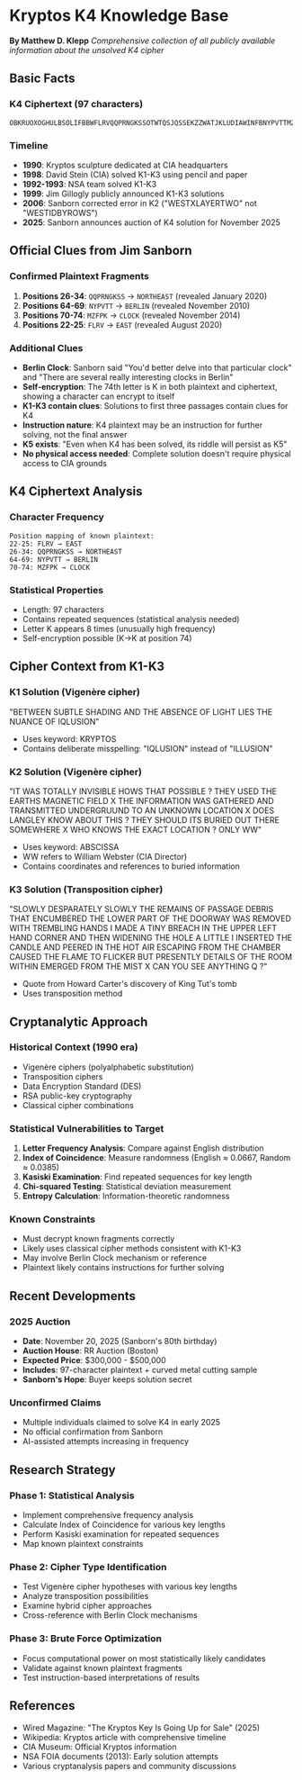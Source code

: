 # Kryptos K4 Knowledge Base
**By Matthew D. Klepp**
*Comprehensive collection of all publicly available information about the unsolved K4 cipher*

## Basic Facts

### K4 Ciphertext (97 characters)
```
OBKRUOXOGHULBSOLIFBBWFLRVQQPRNGKSSOTWTQSJQSSEKZZWATJKLUDIAWINFBNYPVTTMZFPKWGDKZXTJCDIGKUHUAUEKCAR
```

### Timeline
- **1990**: Kryptos sculpture dedicated at CIA headquarters
- **1998**: David Stein (CIA) solved K1-K3 using pencil and paper
- **1992-1993**: NSA team solved K1-K3 
- **1999**: Jim Gillogly publicly announced K1-K3 solutions
- **2006**: Sanborn corrected error in K2 ("WESTXLAYERTWO" not "WESTIDBYROWS")
- **2025**: Sanborn announces auction of K4 solution for November 2025

## Official Clues from Jim Sanborn

### Confirmed Plaintext Fragments
1. **Positions 26-34**: `QQPRNGKSS` → `NORTHEAST` (revealed January 2020)
2. **Positions 64-69**: `NYPVTT` → `BERLIN` (revealed November 2010)
3. **Positions 70-74**: `MZFPK` → `CLOCK` (revealed November 2014)
4. **Positions 22-25**: `FLRV` → `EAST` (revealed August 2020)

### Additional Clues
- **Berlin Clock**: Sanborn said "You'd better delve into that particular clock" and "There are several really interesting clocks in Berlin"
- **Self-encryption**: The 74th letter is K in both plaintext and ciphertext, showing a character can encrypt to itself
- **K1-K3 contain clues**: Solutions to first three passages contain clues for K4
- **Instruction nature**: K4 plaintext may be an instruction for further solving, not the final answer
- **K5 exists**: "Even when K4 has been solved, its riddle will persist as K5"
- **No physical access needed**: Complete solution doesn't require physical access to CIA grounds

## K4 Ciphertext Analysis

### Character Frequency
```
Position mapping of known plaintext:
22-25: FLRV → EAST
26-34: QQPRNGKSS → NORTHEAST  
64-69: NYPVTT → BERLIN
70-74: MZFPK → CLOCK
```

### Statistical Properties
- Length: 97 characters
- Contains repeated sequences (statistical analysis needed)
- Letter K appears 8 times (unusually high frequency)
- Self-encryption possible (K→K at position 74)

## Cipher Context from K1-K3

### K1 Solution (Vigenère cipher)
"BETWEEN SUBTLE SHADING AND THE ABSENCE OF LIGHT LIES THE NUANCE OF IQLUSION"
- Uses keyword: KRYPTOS
- Contains deliberate misspelling: "IQLUSION" instead of "ILLUSION"

### K2 Solution (Vigenère cipher) 
"IT WAS TOTALLY INVISIBLE HOWS THAT POSSIBLE ? THEY USED THE EARTHS MAGNETIC FIELD X THE INFORMATION WAS GATHERED AND TRANSMITTED UNDERGRUUND TO AN UNKNOWN LOCATION X DOES LANGLEY KNOW ABOUT THIS ? THEY SHOULD ITS BURIED OUT THERE SOMEWHERE X WHO KNOWS THE EXACT LOCATION ? ONLY WW"
- Uses keyword: ABSCISSA
- WW refers to William Webster (CIA Director)
- Contains coordinates and references to buried information

### K3 Solution (Transposition cipher)
"SLOWLY DESPARATELY SLOWLY THE REMAINS OF PASSAGE DEBRIS THAT ENCUMBERED THE LOWER PART OF THE DOORWAY WAS REMOVED WITH TREMBLING HANDS I MADE A TINY BREACH IN THE UPPER LEFT HAND CORNER AND THEN WIDENING THE HOLE A LITTLE I INSERTED THE CANDLE AND PEERED IN THE HOT AIR ESCAPING FROM THE CHAMBER CAUSED THE FLAME TO FLICKER BUT PRESENTLY DETAILS OF THE ROOM WITHIN EMERGED FROM THE MIST X CAN YOU SEE ANYTHING Q ?"
- Quote from Howard Carter's discovery of King Tut's tomb
- Uses transposition method

## Cryptanalytic Approach

### Historical Context (1990 era)
- Vigenère ciphers (polyalphabetic substitution)
- Transposition ciphers
- Data Encryption Standard (DES)
- RSA public-key cryptography
- Classical cipher combinations

### Statistical Vulnerabilities to Target
1. **Letter Frequency Analysis**: Compare against English distribution
2. **Index of Coincidence**: Measure randomness (English ≈ 0.0667, Random ≈ 0.0385)
3. **Kasiski Examination**: Find repeated sequences for key length
4. **Chi-squared Testing**: Statistical deviation measurement
5. **Entropy Calculation**: Information-theoretic randomness

### Known Constraints
- Must decrypt known fragments correctly
- Likely uses classical cipher methods consistent with K1-K3
- May involve Berlin Clock mechanism or reference
- Plaintext likely contains instructions for further solving

## Recent Developments

### 2025 Auction
- **Date**: November 20, 2025 (Sanborn's 80th birthday)
- **Auction House**: RR Auction (Boston)
- **Expected Price**: $300,000 - $500,000
- **Includes**: 97-character plaintext + curved metal cutting sample
- **Sanborn's Hope**: Buyer keeps solution secret

### Unconfirmed Claims
- Multiple individuals claimed to solve K4 in early 2025
- No official confirmation from Sanborn
- AI-assisted attempts increasing in frequency

## Research Strategy

### Phase 1: Statistical Analysis
- Implement comprehensive frequency analysis
- Calculate Index of Coincidence for various key lengths
- Perform Kasiski examination for repeated sequences
- Map known plaintext constraints

### Phase 2: Cipher Type Identification
- Test Vigenère cipher hypotheses with various key lengths
- Analyze transposition possibilities
- Examine hybrid cipher approaches
- Cross-reference with Berlin Clock mechanisms

### Phase 3: Brute Force Optimization
- Focus computational power on most statistically likely candidates
- Validate against known plaintext fragments
- Test instruction-based interpretations of results

## References
- Wired Magazine: "The Kryptos Key Is Going Up for Sale" (2025)
- Wikipedia: Kryptos article with comprehensive timeline
- CIA Museum: Official Kryptos information
- NSA FOIA documents (2013): Early solution attempts
- Various cryptanalysis papers and community discussions
